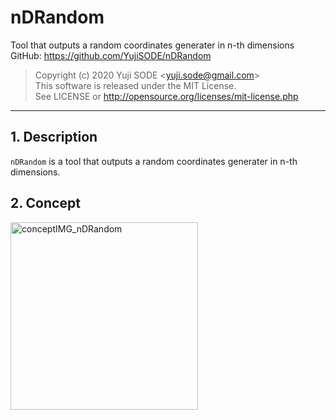 # nDRandom
Tool that outputs a random coordinates generater in n-th dimensions  
GitHub: https://github.com/YujiSODE/nDRandom  
>Copyright (c) 2020 Yuji SODE \<yuji.sode@gmail.com\>  
>This software is released under the MIT License.  
>See LICENSE or http://opensource.org/licenses/mit-license.php  
______
## 1. Description
`nDRandom` is a tool that outputs a random coordinates generater in n-th dimensions.

## 2. Concept
<img width=300 src="https://user-images.githubusercontent.com/19919184/126315028-1837f6ac-5183-4a53-a2da-95a7490cbd37.png" alt="conceptIMG_nDRandom">
